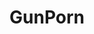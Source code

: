 ---
title: GunPorn
crosslinks:
- PornOverlords
- youtubefactsbot
- guns
- Glocks
- weekendgunnit
- MilitaryPorn
- tmsbmeta
- longrange
- u_imguralbumbot
- 1911fans
- ar15
- awesome
- russia
- HobbyPorn
- airsoft
- WorldOfGuns_Official
- Altra
- PUBATTLEGROUNDS
- EDC
- USGI
---